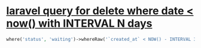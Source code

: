 # [laravel query for delete where date < now() with INTERVAL N days](https://stackoverflow.com/a/38796731)

```php
where('status', 'waiting')->whereRaw('`created_at` < NOW() - INTERVAL 3 HOUR');
```